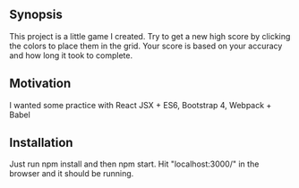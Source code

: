 ## Synopsis

This project is a little game I created. Try to get a new high score by clicking the colors to place them in the grid. 
Your score is based on your accuracy and how long it took to complete.

## Motivation
I wanted some practice with React JSX + ES6, Bootstrap 4, Webpack + Babel

## Installation

Just run npm install and then npm start. Hit "localhost:3000/" in the browser and it should be running.